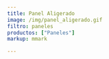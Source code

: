 ```yaml
---
title: Panel Aligerado
image: /img/panel_aligerado.gif
filtro: paneles
productos: ["Paneles"]
markup: mmark

---
```

